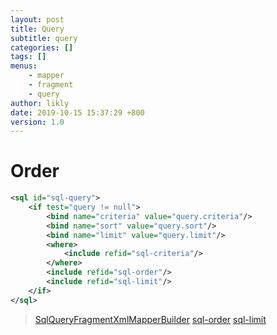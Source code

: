 ```yaml
---
layout: post
title: Query
subtitle: query
categories: []
tags: []
menus:
    - mapper
    - fragment
    - query
author: likly
date: 2019-10-15 15:37:29 +800
version: 1.0
---
```


# Order

```xml
<sql id="sql-query">
    <if test="query != null">
        <bind name="criteria" value="query.criteria"/>
        <bind name="sort" value="query.sort"/>
        <bind name="limit" value="query.limit"/>
        <where>
            <include refid="sql-criteria"/>
        </where>
        <include refid="sql-order"/>
        <include refid="sql-limit"/>
    </if>
</sql>
```

> [SqlQueryFragmentXmlMapperBuilder](/final-mybatis/final-mybatis-coding/src/main/java/org/finalframework/mybatis/coding/mapper/builder/SqlQueryFragmentXmlMapperBuilder.java)
> [sql-order](order.md)
> [sql-limit](limit.md)
